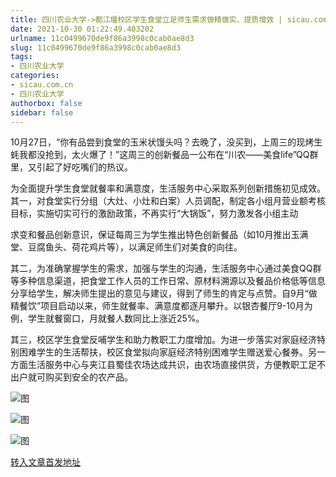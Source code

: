 ```yaml
---
title: 四川农业大学->都江堰校区学生食堂立足师生需求做精做实、提质增效 | sicau.com.cn
date: 2021-10-30 01:22:49.403202
urlname: 11c0499670de9f86a3998c0cab0ae8d3
slug: 11c0499670de9f86a3998c0cab0ae8d3
tags: 
- 四川农业大学
categories:
- sicau.com.cn
- 四川农业大学
authorbox: false
sidebar: false
---
```

10月27日，“你有品尝到食堂的玉米状馒头吗？去晚了，没买到，上周三的现烤生蚝我都没抢到，太火爆了！”这周三的创新餐品一公布在“川农——美食life”QQ群里，又引起了好吃嘴们的热议。

为全面提升学生食堂就餐率和满意度，生活服务中心采取系列创新措施初见成效。其一，对食堂实行分组（大灶、小灶和白案）人员调配，制定各小组月营业额考核目标，实施切实可行的激励政策，不再实行“大锅饭”，努力激发各小组主动
<!--more-->
求变和餐品创新意识，保证每周三为学生推出特色创新餐品（如10月推出玉满堂、豆腐鱼头、荷花鸡片等），以满足师生们对美食的向往。

其二，为准确掌握学生的需求，加强与学生的沟通，生活服务中心通过美食QQ群等多种信息渠道，把食堂工作人员的工作日常、原材料溯源以及餐品价格低等信息分享给学生，解决师生提出的意见与建议，得到了师生的肯定与点赞。自9月“做精餐饮”项目启动以来，师生就餐率、满意度都逐月攀升。以银杏餐厅9-10月为例，学生就餐窗口，月就餐人数同比上涨近25%。

其三，校区学生食堂反哺学生和助力教职工力度增加。为进一步落实对家庭经济特别困难学生的生活帮扶，校区食堂拟向家庭经济特别困难学生赠送爱心餐券。另一方面生活服务中心与夹江县蜀佳农场达成共识，由农场直接供货，方便教职工足不出户就可购买到安全的农产品。

![图](https://news.sicau.edu.cn/__local/B/AE/27/D2F1F3DCFB2B926BEBD2FEA66B8_CD141505_BD17A.png)

![图](https://news.sicau.edu.cn/__local/E/81/B6/44E67BFF3B7B99CE3EAFED9CA7E_21B3510C_8E5F1.png)

![图](https://news.sicau.edu.cn/__local/0/19/B5/27D2004062D77DE732F1C3810E1_DEB3E2D7_FFFAE.png)

[转入文章首发地址](https://news.sicau.edu.cn/info/1078/65162.htm)